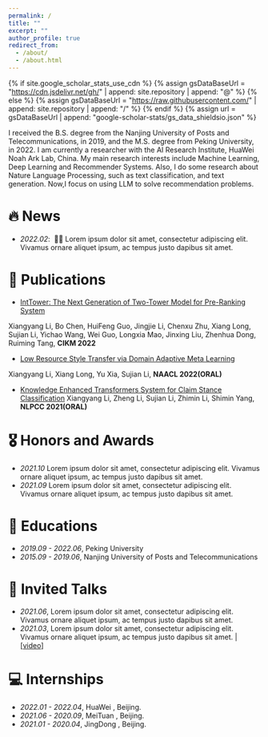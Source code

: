 ```yaml
---
permalink: /
title: ""
excerpt: ""
author_profile: true
redirect_from: 
  - /about/
  - /about.html
---
```


{% if site.google_scholar_stats_use_cdn %}
{% assign gsDataBaseUrl = "https://cdn.jsdelivr.net/gh/" | append: site.repository | append: "@" %}
{% else %}
{% assign gsDataBaseUrl = "https://raw.githubusercontent.com/" | append: site.repository | append: "/" %}
{% endif %}
{% assign url = gsDataBaseUrl | append: "google-scholar-stats/gs_data_shieldsio.json" %}

<span class='anchor' id='about-me'></span>

I received the B.S. degree from the Nanjing University of Posts and Telecommunications, in 2019, and the M.S. degree from Peking University, in 2022. I am currently a researcher with the AI Research Institute, HuaWei Noah Ark Lab, China. My main research interests include Machine Learning, Deep Learning and Recommender Systems. Also, I do some research about Nature Language Processing, such as text classification, and text generation. Now,I focus on using LLM to solve recommendation problems.


# 🔥 News
- *2022.02*: &nbsp;🎉🎉 Lorem ipsum dolor sit amet, consectetur adipiscing elit. Vivamus ornare aliquet ipsum, ac tempus justo dapibus sit amet. 


# 📝 Publications 



- [IntTower: The Next Generation of Two-Tower Model for Pre-Ranking System](https://arxiv.org/abs/2210.09890)

Xiangyang Li, Bo Chen, HuiFeng Guo, Jingjie Li, Chenxu Zhu, Xiang Long, Sujian Li, Yichao Wang, Wei Guo, Longxia Mao, Jinxing Liu, Zhenhua Dong, Ruiming Tang, **CIKM 2022**

- [Low Resource Style Transfer via Domain Adaptive Meta Learning](https://arxiv.org/abs/2205.12475)

Xiangyang Li, Xiang Long, Yu Xia, Sujian Li, **NAACL 2022(ORAL)**
- [Knowledge Enhanced Transformers System for Claim Stance Classification](https://link.springer.com/chapter/10.1007/978-3-030-88483-3_50)
Xiangyang Li, Zheng Li, Sujian Li, Zhimin Li, Shimin Yang, **NLPCC 2021(ORAL)** 


# 🎖 Honors and Awards
- *2021.10* Lorem ipsum dolor sit amet, consectetur adipiscing elit. Vivamus ornare aliquet ipsum, ac tempus justo dapibus sit amet. 
- *2021.09* Lorem ipsum dolor sit amet, consectetur adipiscing elit. Vivamus ornare aliquet ipsum, ac tempus justo dapibus sit amet. 

# 📖 Educations
- *2019.09 - 2022.06*, Peking University 
- *2015.09 - 2019.06*,  Nanjing University of Posts and Telecommunications 

# 💬 Invited Talks
- *2021.06*, Lorem ipsum dolor sit amet, consectetur adipiscing elit. Vivamus ornare aliquet ipsum, ac tempus justo dapibus sit amet. 
- *2021.03*, Lorem ipsum dolor sit amet, consectetur adipiscing elit. Vivamus ornare aliquet ipsum, ac tempus justo dapibus sit amet.  \| [\[video\]](https://github.com/)

# 💻 Internships
- *2022.01 - 2022.04*, HuaWei , Beijing.
- *2021.06 - 2020.09*, MeiTuan , Beijing.
- *2021.01 - 2020.04*, JingDong , Beijing.
